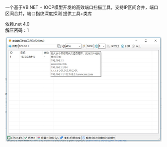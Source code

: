 一个基于VB.NET + IOCP模型开发的高效端口扫描工具，支持IP区间合并，端口区间合并，端口指纹深度探测
提供工具+类库

依赖.net 4.0<br>
解压密码：1<br>

![20200212003833.jpg](20200212003833.jpg)
